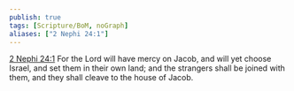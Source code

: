 ```yaml
---
publish: true
tags: [Scripture/BoM, noGraph]
aliases: ["2 Nephi 24:1"]
---
```

[2 Nephi 24:1](https://churchofjesuschrist.org/study/scriptures/bofm/2-ne/24?lang=eng&id=p1#p1) For the Lord will have mercy on Jacob, and will yet choose Israel, and set them in their own land; and the strangers shall be joined with them, and they shall cleave to the house of Jacob.
